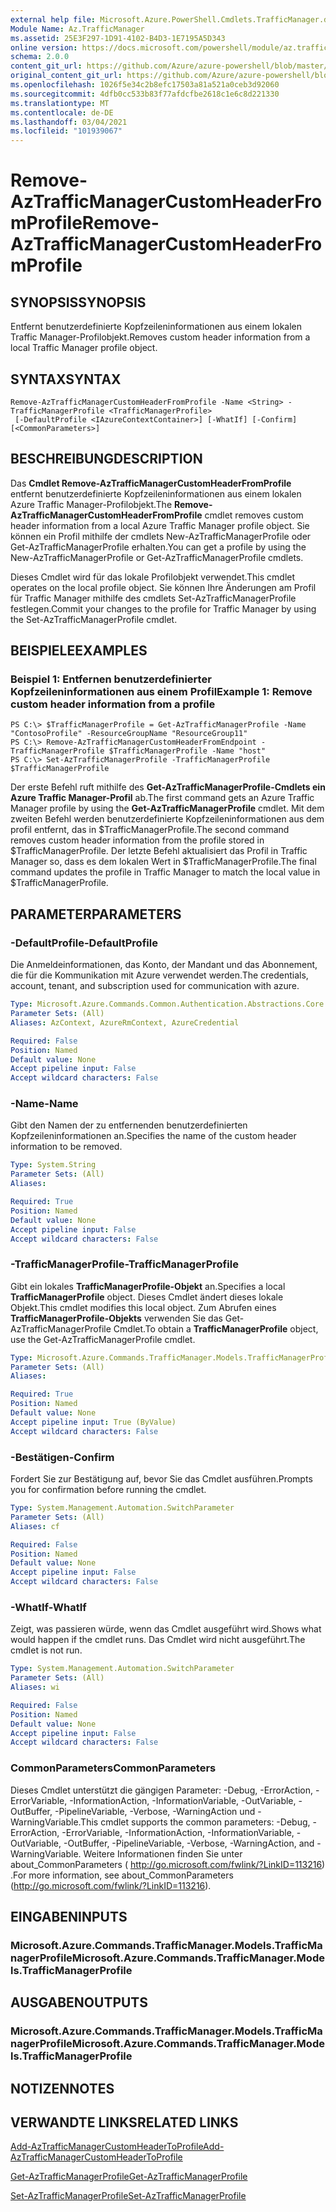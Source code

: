 ```yaml
---
external help file: Microsoft.Azure.PowerShell.Cmdlets.TrafficManager.dll-Help.xml
Module Name: Az.TrafficManager
ms.assetid: 25E3F297-1D91-4102-B4D3-1E7195A5D343
online version: https://docs.microsoft.com/powershell/module/az.trafficmanager/remove-aztrafficmanagercustomheaderfromprofile
schema: 2.0.0
content_git_url: https://github.com/Azure/azure-powershell/blob/master/src/TrafficManager/TrafficManager/help/Remove-AzTrafficManagerCustomHeaderFromProfile.md
original_content_git_url: https://github.com/Azure/azure-powershell/blob/master/src/TrafficManager/TrafficManager/help/Remove-AzTrafficManagerCustomHeaderFromProfile.md
ms.openlocfilehash: 1026f5e34c2b8efc17503a81a521a0ceb3d92060
ms.sourcegitcommit: 4dfb0cc533b83f77afdcfbe2618c1e6c8d221330
ms.translationtype: MT
ms.contentlocale: de-DE
ms.lasthandoff: 03/04/2021
ms.locfileid: "101939067"
---
```

# <span data-ttu-id="6b1df-101">Remove-AzTrafficManagerCustomHeaderFromProfile</span><span class="sxs-lookup"><span data-stu-id="6b1df-101">Remove-AzTrafficManagerCustomHeaderFromProfile</span></span>

## <span data-ttu-id="6b1df-102">SYNOPSIS</span><span class="sxs-lookup"><span data-stu-id="6b1df-102">SYNOPSIS</span></span>
<span data-ttu-id="6b1df-103">Entfernt benutzerdefinierte Kopfzeileninformationen aus einem lokalen Traffic Manager-Profilobjekt.</span><span class="sxs-lookup"><span data-stu-id="6b1df-103">Removes custom header information from a local Traffic Manager profile object.</span></span>

## <span data-ttu-id="6b1df-104">SYNTAX</span><span class="sxs-lookup"><span data-stu-id="6b1df-104">SYNTAX</span></span>

```
Remove-AzTrafficManagerCustomHeaderFromProfile -Name <String> -TrafficManagerProfile <TrafficManagerProfile>
 [-DefaultProfile <IAzureContextContainer>] [-WhatIf] [-Confirm] [<CommonParameters>]
```

## <span data-ttu-id="6b1df-105">BESCHREIBUNG</span><span class="sxs-lookup"><span data-stu-id="6b1df-105">DESCRIPTION</span></span>
<span data-ttu-id="6b1df-106">Das **Cmdlet Remove-AzTrafficManagerCustomHeaderFromProfile** entfernt benutzerdefinierte Kopfzeileninformationen aus einem lokalen Azure Traffic Manager-Profilobjekt.</span><span class="sxs-lookup"><span data-stu-id="6b1df-106">The **Remove-AzTrafficManagerCustomHeaderFromProfile** cmdlet removes custom header information from a local Azure Traffic Manager profile object.</span></span>
<span data-ttu-id="6b1df-107">Sie können ein Profil mithilfe der cmdlets New-AzTrafficManagerProfile oder Get-AzTrafficManagerProfile erhalten.</span><span class="sxs-lookup"><span data-stu-id="6b1df-107">You can get a profile by using the New-AzTrafficManagerProfile or Get-AzTrafficManagerProfile cmdlets.</span></span>

<span data-ttu-id="6b1df-108">Dieses Cmdlet wird für das lokale Profilobjekt verwendet.</span><span class="sxs-lookup"><span data-stu-id="6b1df-108">This cmdlet operates on the local profile object.</span></span>
<span data-ttu-id="6b1df-109">Sie können Ihre Änderungen am Profil für Traffic Manager mithilfe des cmdlets Set-AzTrafficManagerProfile festlegen.</span><span class="sxs-lookup"><span data-stu-id="6b1df-109">Commit your changes to the profile for Traffic Manager by using the Set-AzTrafficManagerProfile cmdlet.</span></span>

## <span data-ttu-id="6b1df-110">BEISPIELE</span><span class="sxs-lookup"><span data-stu-id="6b1df-110">EXAMPLES</span></span>

### <span data-ttu-id="6b1df-111">Beispiel 1: Entfernen benutzerdefinierter Kopfzeileninformationen aus einem Profil</span><span class="sxs-lookup"><span data-stu-id="6b1df-111">Example 1: Remove custom header information from a profile</span></span>
```
PS C:\> $TrafficManagerProfile = Get-AzTrafficManagerProfile -Name "ContosoProfile" -ResourceGroupName "ResourceGroup11"
PS C:\> Remove-AzTrafficManagerCustomHeaderFromEndpoint -TrafficManagerProfile $TrafficManagerProfile -Name "host"
PS C:\> Set-AzTrafficManagerProfile -TrafficManagerProfile $TrafficManagerProfile
```

<span data-ttu-id="6b1df-112">Der erste Befehl ruft mithilfe des **Get-AzTrafficManagerProfile-Cmdlets ein Azure Traffic Manager-Profil** ab.</span><span class="sxs-lookup"><span data-stu-id="6b1df-112">The first command gets an Azure Traffic Manager profile by using the **Get-AzTrafficManagerProfile** cmdlet.</span></span>
<span data-ttu-id="6b1df-113">Mit dem zweiten Befehl werden benutzerdefinierte Kopfzeileninformationen aus dem profil entfernt, das in $TrafficManagerProfile.</span><span class="sxs-lookup"><span data-stu-id="6b1df-113">The second command removes custom header information from the profile stored in $TrafficManagerProfile.</span></span>
<span data-ttu-id="6b1df-114">Der letzte Befehl aktualisiert das Profil in Traffic Manager so, dass es dem lokalen Wert in $TrafficManagerProfile.</span><span class="sxs-lookup"><span data-stu-id="6b1df-114">The final command updates the profile in Traffic Manager to match the local value in $TrafficManagerProfile.</span></span>

## <span data-ttu-id="6b1df-115">PARAMETER</span><span class="sxs-lookup"><span data-stu-id="6b1df-115">PARAMETERS</span></span>

### <span data-ttu-id="6b1df-116">-DefaultProfile</span><span class="sxs-lookup"><span data-stu-id="6b1df-116">-DefaultProfile</span></span>
<span data-ttu-id="6b1df-117">Die Anmeldeinformationen, das Konto, der Mandant und das Abonnement, die für die Kommunikation mit Azure verwendet werden.</span><span class="sxs-lookup"><span data-stu-id="6b1df-117">The credentials, account, tenant, and subscription used for communication with azure.</span></span>

```yaml
Type: Microsoft.Azure.Commands.Common.Authentication.Abstractions.Core.IAzureContextContainer
Parameter Sets: (All)
Aliases: AzContext, AzureRmContext, AzureCredential

Required: False
Position: Named
Default value: None
Accept pipeline input: False
Accept wildcard characters: False
```

### <span data-ttu-id="6b1df-118">-Name</span><span class="sxs-lookup"><span data-stu-id="6b1df-118">-Name</span></span>
<span data-ttu-id="6b1df-119">Gibt den Namen der zu entfernenden benutzerdefinierten Kopfzeileninformationen an.</span><span class="sxs-lookup"><span data-stu-id="6b1df-119">Specifies the name of the custom header information to be removed.</span></span>

```yaml
Type: System.String
Parameter Sets: (All)
Aliases:

Required: True
Position: Named
Default value: None
Accept pipeline input: False
Accept wildcard characters: False
```

### <span data-ttu-id="6b1df-120">-TrafficManagerProfile</span><span class="sxs-lookup"><span data-stu-id="6b1df-120">-TrafficManagerProfile</span></span>
<span data-ttu-id="6b1df-121">Gibt ein lokales **TrafficManagerProfile-Objekt** an.</span><span class="sxs-lookup"><span data-stu-id="6b1df-121">Specifies a local **TrafficManagerProfile** object.</span></span>
<span data-ttu-id="6b1df-122">Dieses Cmdlet ändert dieses lokale Objekt.</span><span class="sxs-lookup"><span data-stu-id="6b1df-122">This cmdlet modifies this local object.</span></span>
<span data-ttu-id="6b1df-123">Zum Abrufen eines **TrafficManagerProfile-Objekts** verwenden Sie das Get-AzTrafficManagerProfile Cmdlet.</span><span class="sxs-lookup"><span data-stu-id="6b1df-123">To obtain a **TrafficManagerProfile** object, use the Get-AzTrafficManagerProfile cmdlet.</span></span>

```yaml
Type: Microsoft.Azure.Commands.TrafficManager.Models.TrafficManagerProfile
Parameter Sets: (All)
Aliases:

Required: True
Position: Named
Default value: None
Accept pipeline input: True (ByValue)
Accept wildcard characters: False
```

### <span data-ttu-id="6b1df-124">-Bestätigen</span><span class="sxs-lookup"><span data-stu-id="6b1df-124">-Confirm</span></span>
<span data-ttu-id="6b1df-125">Fordert Sie zur Bestätigung auf, bevor Sie das Cmdlet ausführen.</span><span class="sxs-lookup"><span data-stu-id="6b1df-125">Prompts you for confirmation before running the cmdlet.</span></span>

```yaml
Type: System.Management.Automation.SwitchParameter
Parameter Sets: (All)
Aliases: cf

Required: False
Position: Named
Default value: None
Accept pipeline input: False
Accept wildcard characters: False
```

### <span data-ttu-id="6b1df-126">-WhatIf</span><span class="sxs-lookup"><span data-stu-id="6b1df-126">-WhatIf</span></span>
<span data-ttu-id="6b1df-127">Zeigt, was passieren würde, wenn das Cmdlet ausgeführt wird.</span><span class="sxs-lookup"><span data-stu-id="6b1df-127">Shows what would happen if the cmdlet runs.</span></span> <span data-ttu-id="6b1df-128">Das Cmdlet wird nicht ausgeführt.</span><span class="sxs-lookup"><span data-stu-id="6b1df-128">The cmdlet is not run.</span></span>

```yaml
Type: System.Management.Automation.SwitchParameter
Parameter Sets: (All)
Aliases: wi

Required: False
Position: Named
Default value: None
Accept pipeline input: False
Accept wildcard characters: False
```

### <span data-ttu-id="6b1df-129">CommonParameters</span><span class="sxs-lookup"><span data-stu-id="6b1df-129">CommonParameters</span></span>
<span data-ttu-id="6b1df-130">Dieses Cmdlet unterstützt die gängigen Parameter: -Debug, -ErrorAction, -ErrorVariable, -InformationAction, -InformationVariable, -OutVariable, -OutBuffer, -PipelineVariable, -Verbose, -WarningAction und -WarningVariable.</span><span class="sxs-lookup"><span data-stu-id="6b1df-130">This cmdlet supports the common parameters: -Debug, -ErrorAction, -ErrorVariable, -InformationAction, -InformationVariable, -OutVariable, -OutBuffer, -PipelineVariable, -Verbose, -WarningAction, and -WarningVariable.</span></span> <span data-ttu-id="6b1df-131">Weitere Informationen finden Sie unter about_CommonParameters ( http://go.microsoft.com/fwlink/?LinkID=113216) .</span><span class="sxs-lookup"><span data-stu-id="6b1df-131">For more information, see about_CommonParameters (http://go.microsoft.com/fwlink/?LinkID=113216).</span></span>

## <span data-ttu-id="6b1df-132">EINGABEN</span><span class="sxs-lookup"><span data-stu-id="6b1df-132">INPUTS</span></span>

### <span data-ttu-id="6b1df-133">Microsoft.Azure.Commands.TrafficManager.Models.TrafficManagerProfile</span><span class="sxs-lookup"><span data-stu-id="6b1df-133">Microsoft.Azure.Commands.TrafficManager.Models.TrafficManagerProfile</span></span>

## <span data-ttu-id="6b1df-134">AUSGABEN</span><span class="sxs-lookup"><span data-stu-id="6b1df-134">OUTPUTS</span></span>

### <span data-ttu-id="6b1df-135">Microsoft.Azure.Commands.TrafficManager.Models.TrafficManagerProfile</span><span class="sxs-lookup"><span data-stu-id="6b1df-135">Microsoft.Azure.Commands.TrafficManager.Models.TrafficManagerProfile</span></span>

## <span data-ttu-id="6b1df-136">NOTIZEN</span><span class="sxs-lookup"><span data-stu-id="6b1df-136">NOTES</span></span>

## <span data-ttu-id="6b1df-137">VERWANDTE LINKS</span><span class="sxs-lookup"><span data-stu-id="6b1df-137">RELATED LINKS</span></span>

[<span data-ttu-id="6b1df-138">Add-AzTrafficManagerCustomHeaderToProfile</span><span class="sxs-lookup"><span data-stu-id="6b1df-138">Add-AzTrafficManagerCustomHeaderToProfile</span></span>](./Add-AzTrafficManagerCustomHeaderToProfile.md)

[<span data-ttu-id="6b1df-139">Get-AzTrafficManagerProfile</span><span class="sxs-lookup"><span data-stu-id="6b1df-139">Get-AzTrafficManagerProfile</span></span>](./Get-AzTrafficManagerProfile.md)

[<span data-ttu-id="6b1df-140">Set-AzTrafficManagerProfile</span><span class="sxs-lookup"><span data-stu-id="6b1df-140">Set-AzTrafficManagerProfile</span></span>](./Set-AzTrafficManagerProfile.md)
